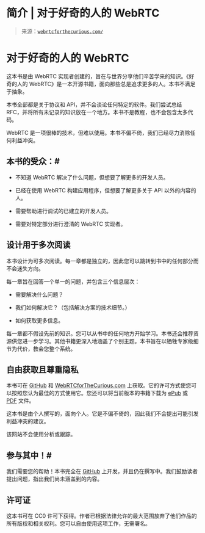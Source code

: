 <!--yml

category: 未分类

日期：2024-05-27 14:32:22

-->

# 简介 | 对于好奇的人的 WebRTC

> 来源：[`webrtcforthecurious.com/`](https://webrtcforthecurious.com/)

# 对于好奇的人的 WebRTC #

这本书是由 WebRTC 实现者创建的，旨在与世界分享他们辛苦学来的知识。《好奇的人的 WebRTC》是一本开源书籍，面向那些总是追求更多的人。本书不满足于抽象。

本书全部都是关于协议和 API，并不会谈论任何特定的软件。我们尝试总结 RFC，并将所有未记录的知识放在一个地方。本书不是教程，也不会包含太多代码。

WebRTC 是一项很棒的技术，但难以使用。本书不偏不倚，我们已经尽力消除任何利益冲突。

## 本书的受众：#

+   不知道 WebRTC 解决了什么问题，但想要了解更多的开发人员。

+   已经在使用 WebRTC 构建应用程序，但想要了解更多关于 API 以外的内容的人。

+   需要帮助进行调试的已建立的开发人员。

+   需要对特定部分进行澄清的 WebRTC 实现者。

## 设计用于多次阅读 #

本书设计为可多次阅读。每一章都是独立的，因此您可以跳转到书中的任何部分而不会迷失方向。

每一章旨在回答一个单一的问题，并包含三个信息层次：

+   需要解决什么问题？

+   我们如何解决它？（包括解决方案的技术细节。）

+   如何获取更多信息。

每一章都不假设先前的知识。您可以从书中的任何地方开始学习。本书还会推荐资源供您进一步学习。其他书籍更深入地涵盖了个别主题。本书旨在以牺牲专家级细节为代价，教会您整个系统。

## 自由获取且尊重隐私 #

本书可在 [GitHub](https://github.com/webrtc-for-the-curious/webrtc-for-the-curious) 和 [WebRTCforTheCurious.com](https://webrtcforthecurious.com) 上获取。它的许可方式使您可以按照您认为最佳的方式使用它。您还可以将当前版本的书籍下载为 [ePub](https://webrtcforthecurious.com/docs/webrtc-for-the-curious.epub) 或 [PDF](https://webrtcforthecurious.com/docs/webrtc-for-the-curious.pdf) 文件。

这本书是由个人撰写的，面向个人。它是不偏不倚的，因此我们不会提出可能引发利益冲突的建议。

该网站不会使用分析或跟踪。

## 参与其中！#

我们需要您的帮助！本书完全在 [GitHub](https://github.com/webrtc-for-the-curious/webrtc-for-the-curious) 上开发，并且仍在撰写中。我们鼓励读者提出问题，指出我们尚未涵盖到的内容。

## 许可证 #

这本书可在 CC0 许可下获得。作者已根据法律允许的最大范围放弃了他们作品的所有版权和相关权利。您可以自由使用这项工作，无需署名。

